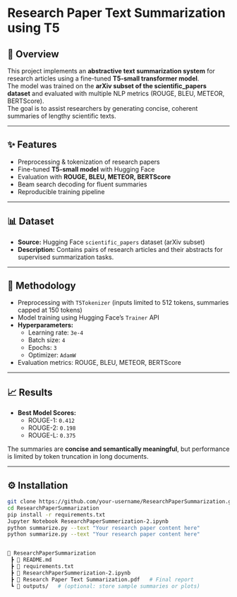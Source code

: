 # Research Paper Text Summarization using T5

## 📌 Overview
This project implements an **abstractive text summarization system** for research articles using a fine-tuned **T5-small transformer model**.  
The model was trained on the **arXiv subset of the scientific_papers dataset** and evaluated with multiple NLP metrics (ROUGE, BLEU, METEOR, BERTScore).  
The goal is to assist researchers by generating concise, coherent summaries of lengthy scientific texts.  

---

## ✨ Features
- Preprocessing & tokenization of research papers  
- Fine-tuned **T5-small model** with Hugging Face  
- Evaluation with **ROUGE, BLEU, METEOR, BERTScore**  
- Beam search decoding for fluent summaries  
- Reproducible training pipeline  

---

## 📊 Dataset
- **Source:** Hugging Face `scientific_papers` dataset (arXiv subset)  
- **Description:** Contains pairs of research articles and their abstracts for supervised summarization tasks.  

---

## 🔧 Methodology
- Preprocessing with `T5Tokenizer` (inputs limited to 512 tokens, summaries capped at 150 tokens)  
- Model training using Hugging Face’s `Trainer` API  
- **Hyperparameters:**  
  - Learning rate: `3e-4`  
  - Batch size: `4`  
  - Epochs: `3`  
  - Optimizer: `AdamW`  
- Evaluation metrics: ROUGE, BLEU, METEOR, BERTScore  

---

## 📈 Results
- **Best Model Scores:**  
  - ROUGE-1: `0.412`  
  - ROUGE-2: `0.198`  
  - ROUGE-L: `0.375`  

The summaries are **concise and semantically meaningful**, but performance is limited by token truncation in long documents.  

---

## ⚙️ Installation
```bash
git clone https://github.com/your-username/ResearchPaperSummarization.git
cd ResearchPaperSummarization
pip install -r requirements.txt
Jupyter Notebook ResearchPaperSummerization-2.ipynb
python summarize.py --text "Your research paper content here"
python summarize.py --text "Your research paper content here"


📂 ResearchPaperSummarization
 ┣ 📜 README.md
 ┣ 📜 requirements.txt
 ┣ 📓 ResearchPaperSummerization-2.ipynb
 ┣ 📄 Research Paper Text Summarization.pdf   # Final report
 ┗ 📂 outputs/   # (optional: store sample summaries or plots)


